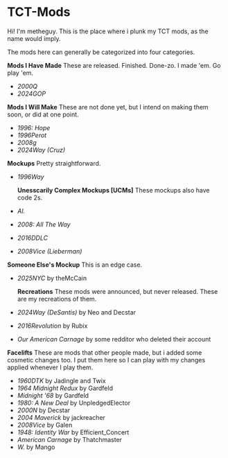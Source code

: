 # TCT-Mods

Hi! I'm metheguy. This is the place where i plunk my TCT mods, as the name would imply.

The mods here can generally be categorized into four categories.

**Mods I Have Made**
These are released. Finished. Done-zo. I made 'em. Go play 'em.
- *2000Q*
- *2024GOP*

**Mods I Will Make**
These are not done yet, but I intend on making them soon, or did at one point.
- *1996: Hope*
- *1996Perot*
-  *2008g*
-  *2024Way (Cruz)*
  
**Mockups**
Pretty straightforward.
- *1996Way*

  **Unesscarily Complex Mockups [UCMs]**
These mockups also have code 2s.
- *Al.*
- *2008: All The Way*
- *2016DDLC*
- *2008Vice (Lieberman)*
  
**Someone Else's Mockup**
This is an edge case.
- *2025NYC* by theMcCain
  
  **Recreations**
These mods were announced, but never released. These are my recreations of them.
- *2024Way (DeSantis)* by Neo and Decstar
- *2016Revolution* by Rubix
- *Our American Carnage* by some redditor who deleted their account 

**Facelifts**
These are mods that other people made, but i added some cosmetic changes too. I put them here so I can play with my changes applied whenever I play them.
- *1960DTK* by Jadingle and Twix
- *1964 Midnight Redux* by Gardfeld
- *Midnight '68* by Gardfeld
- *1980: A New Deal* by UnpledgedElector
- *2000N* by Decstar
- *2004 Maverick* by jackreacher
- *2008Vice* by Galen
- *1948: Identity War* by Efficient_Concert
- *American Carnage* by Thatchmaster
- *W.* by Mango
